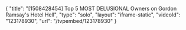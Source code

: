 {
    "title": "[1508428454] Top 5 MOST DELUSIONAL Owners on Gordon Ramsay's Hotel Hell",
    "type": "solo",
    "layout": "iframe-static",
    "videoId": "123178930",
    "url": "\/tvpembed\/123178930"
}